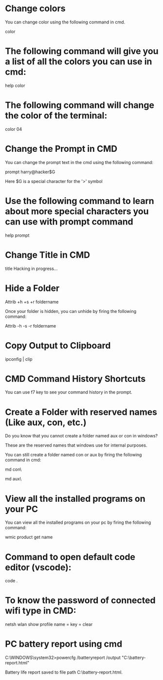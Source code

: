 # Change colors
You can change color using the following command in cmd. 

color <color-code>

# The following command will give you a list of all the colors you can use in cmd:
help color

# The following command will change the color of the terminal:
color 04

# Change the Prompt in CMD
You can change the prompt text in the cmd using the following command:

prompt harry@hacker$G

Here $G is a special character for the '>' symbol

# Use the following command to learn about more special characters you can use with prompt command
help prompt

# Change Title in CMD
title Hacking in progress...

# Hide a Folder
Attrib +h +s +r foldername

Once your folder is hidden, you can unhide by firing the following command:

Attrib -h -s -r foldername

# Copy Output to Clipboard
ipconfig | clip

# CMD Command History Shortcuts
You can use f7 key to see your command history in the prompt. 

# Create a Folder with reserved names (Like aux, con, etc.) 
Do you know that you cannot create a folder named aux or con in windows?

These are the reserved names that windows use for internal purposes.

You can still create a folder named con or aux by firing the following command in cmd:

md con\

md aux\ 

# View all the installed programs on your PC
You can view all the installed programs on your pc by firing the following command:

wmic product get name

# Command to open default code editor (vscode):
code .

# To know the password of connected wifi type in CMD:
netsh wlan show profile name = <Wifi Name> key = clear

# PC battery report using cmd
C:\WINDOWS\system32>powercfg /batteryreport /output "C:\battery-report.html"

Battery life report saved to file path C:\battery-report.html.
